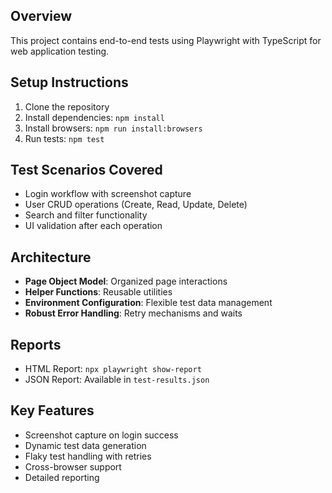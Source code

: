 

## Overview
This project contains end-to-end tests using Playwright with TypeScript for web application testing.

## Setup Instructions

1. Clone the repository
2. Install dependencies: `npm install`
3. Install browsers: `npm run install:browsers`
4. Run tests: `npm test`

## Test Scenarios Covered

-  Login workflow with screenshot capture
-  User CRUD operations (Create, Read, Update, Delete)
-  Search and filter functionality
-  UI validation after each operation

## Architecture

- **Page Object Model**: Organized page interactions
- **Helper Functions**: Reusable utilities
- **Environment Configuration**: Flexible test data management
- **Robust Error Handling**: Retry mechanisms and waits

## Reports
- HTML Report: `npx playwright show-report`
- JSON Report: Available in `test-results.json`

## Key Features
- Screenshot capture on login success
- Dynamic test data generation
- Flaky test handling with retries
- Cross-browser support
- Detailed reporting
